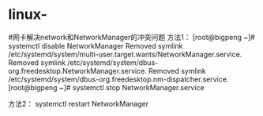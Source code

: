 # linux-
#网卡解决network和NetworkManager的冲突问题
方法1：
[root@bigpeng ~]# systemctl disable NetworkManager
Removed symlink /etc/systemd/system/multi-user.target.wants/NetworkManager.service.
Removed symlink /etc/systemd/system/dbus-org.freedesktop.NetworkManager.service.
Removed symlink /etc/systemd/system/dbus-org.freedesktop.nm-dispatcher.service.
[root@bigpeng ~]# systemctl stop NetworkManager.service 

方法2：
systemctl restart NetworkManager
